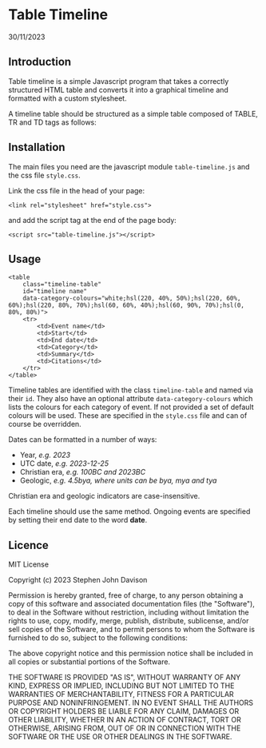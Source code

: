 # Table Timeline
30/11/2023

## Introduction

Table timeline is a simple Javascript program that takes a correctly structured HTML table and converts it into a graphical timeline and formatted with a custom stylesheet.

A timeline table should be structured as a simple table composed of TABLE, TR and TD tags as follows:

## Installation

The main files you need are the javascript module ```table-timeline.js``` and the css file ```style.css```.

Link the css file in the head of your page:

```<link rel="stylesheet" href="style.css">```

and add the script tag at the end of the page body:

```<script src="table-timeline.js"></script>```

## Usage

```
<table 
    class="timeline-table" 
    id="timeline name" 
    data-category-colours="white;hsl(220, 40%, 50%);hsl(220, 60%, 60%);hsl(220, 80%, 70%);hsl(60, 60%, 40%);hsl(60, 90%, 70%);hsl(0, 80%, 80%)">
    <tr>
        <td>Event name</td>
        <td>Start</td>
        <td>End date</td>
        <td>Category</td>
        <td>Summary</td>
        <td>Citations</td>
    </tr>
</table>
```

Timeline tables are identified with the class ```timeline-table``` and named via their ```id```. They also have an optional attribute ```data-category-colours``` which lists the colours for each category of event. If not provided a set of default colours will be used. These are specified in the ```style.css``` file and can of course be overridden.

Dates can be formatted in a number of ways:

* Year, *e.g. 2023*
* UTC date, *e.g. 2023-12-25*
* Christian era, *e.g. 100BC and 2023BC*
* Geologic, *e.g. 4.5bya, where units can be bya, mya and tya*

Christian era and geologic indicators are case-insensitive.

Each timeline should use the same method. Ongoing events are specified by setting their end date to the word **date**.

## Licence

MIT License

Copyright (c) 2023 Stephen John Davison

Permission is hereby granted, free of charge, to any person obtaining a copy
of this software and associated documentation files (the "Software"), to deal
in the Software without restriction, including without limitation the rights
to use, copy, modify, merge, publish, distribute, sublicense, and/or sell
copies of the Software, and to permit persons to whom the Software is
furnished to do so, subject to the following conditions:

The above copyright notice and this permission notice shall be included in all
copies or substantial portions of the Software.

THE SOFTWARE IS PROVIDED "AS IS", WITHOUT WARRANTY OF ANY KIND, EXPRESS OR
IMPLIED, INCLUDING BUT NOT LIMITED TO THE WARRANTIES OF MERCHANTABILITY,
FITNESS FOR A PARTICULAR PURPOSE AND NONINFRINGEMENT. IN NO EVENT SHALL THE
AUTHORS OR COPYRIGHT HOLDERS BE LIABLE FOR ANY CLAIM, DAMAGES OR OTHER
LIABILITY, WHETHER IN AN ACTION OF CONTRACT, TORT OR OTHERWISE, ARISING FROM,
OUT OF OR IN CONNECTION WITH THE SOFTWARE OR THE USE OR OTHER DEALINGS IN THE
SOFTWARE.